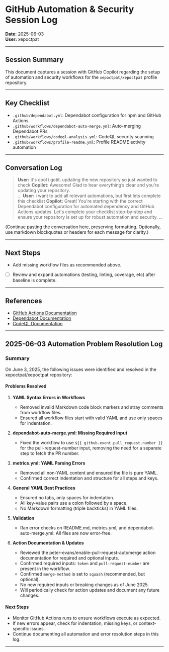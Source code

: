# GitHub Automation & Security Session Log

**Date:** 2025-06-03  
**User:** xepoctpat

---

## Session Summary

This document captures a session with GitHub Copilot regarding the setup of
automation and security workflows for the `xepoctpat/xepoctpat` profile
repository.

---

## Key Checklist

- `.github/dependabot.yml`: Dependabot configuration for npm and GitHub Actions
- `.github/workflows/dependabot-auto-merge.yml`: Auto-merging Dependabot PRs
- `.github/workflows/codeql-analysis.yml`: CodeQL security scanning
- `.github/workflows/profile-readme.yml`: Profile README activity automation

---

## Conversation Log

> **User:** it's cool i gotit. updating the new repository so just wanted to
> check
> **Copilot:** Awesome! Glad to hear everything’s clear and you’re updating your
> repository.  
...
> **User:** i want to add all relevant automations, but first lets complete this
> checklist
> **Copilot:** Great! You're starting with the correct Dependabot configuration
> for automated dependency and GitHub Actions updates. Let's complete your
> checklist step-by-step and ensure your repository is set up for robust
> automation and security.
...

(Continue pasting the conversation here, preserving formatting. Optionally, use
markdown blockquotes or headers for each message for clarity.)

---

## Next Steps

- Add missing workflow files as recommended above.
- [ ] Review and expand automations (testing, linting, coverage, etc)
  after baseline is complete.

---

## References

- [GitHub Actions Documentation](https://docs.github.com/en/actions)
- [Dependabot Documentation](https://docs.github.com/en/code-security/dependabot)
- [CodeQL Documentation](https://docs.github.com/en/code-security/code-scanning/automatically-scanning-your-code-for-vulnerabilities-with-codeql)

---

## 2025-06-03 Automation Problem Resolution Log

### Summary

On June 3, 2025, the following issues were identified and resolved in the
xepoctpat/xepoctpat repository:

#### Problems Resolved

1. **YAML Syntax Errors in Workflows**

   - Removed invalid Markdown code block markers and stray comments from
     workflow files.
   - Ensured all workflow files start with valid YAML and use only spaces for
     indentation.

2. **dependabot-auto-merge.yml: Missing Required Input**

   - Fixed the workflow to use `${{ github.event.pull_request.number }}` for the
     pull-request-number input, removing the need for a separate step to fetch
     the PR number.

3. **metrics.yml: YAML Parsing Errors**

   - Removed all non-YAML content and ensured the file is pure YAML.
   - Confirmed correct indentation and structure for all steps and keys.

4. **General YAML Best Practices**

   - Ensured no tabs, only spaces for indentation.
   - All key-value pairs use a colon followed by a space.
   - No Markdown formatting (triple backticks) in YAML files.

5. **Validation**

   - Ran error checks on README.md, metrics.yml, and dependabot-auto-merge.yml.
     All files are now error-free.

6. **Action Documentation & Updates**

   - Reviewed the peter-evans/enable-pull-request-automerge action
     documentation for required and optional inputs.
   - Confirmed required inputs: `token` and `pull-request-number` are present
     in the workflow.
   - Confirmed `merge-method` is set to `squash` (recommended, but optional).
   - No new required inputs or breaking changes as of June 2025.
   - Will periodically check for action updates and document any future changes.

#### Next Steps

- Monitor GitHub Actions runs to ensure workflows execute as expected.
- If new errors appear, check for indentation, missing keys, or context-specific
  issues.
- Continue documenting all automation and error resolution steps in this log.

---
